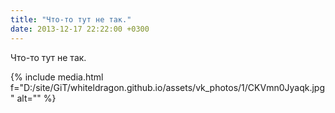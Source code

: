```yaml
---
title: "Что-то тут не так."
date: 2013-12-17 22:22:00 +0300
---
```


Что-то тут не так.

{% include media.html f="D:/site/GiT/whiteldragon.github.io/assets/vk_photos/1/CKVmn0Jyaqk.jpg" alt="" %}
